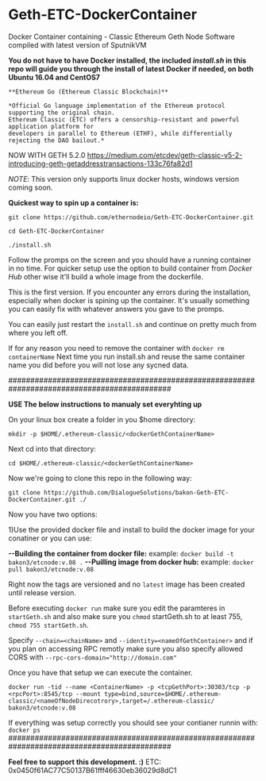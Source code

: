 # Geth-ETC-DockerContainer
Docker Container containing - Classic Ethereum Geth Node Software compiled with latest version of SputnikVM

**You do not have to have Docker installed, the included *install.sh* in this repo will guide you through the install of latest Docker if needed, on both Ubuntu 16.04 and CentOS7**

```
**Ethereum Go (Ethereum Classic Blockchain)**

*Official Go language implementation of the Ethereum protocol supporting the original chain. 
Ethereum Classic (ETC) offers a censorship-resistant and powerful application platform for 
developers in parallel to Ethereum (ETHF), while differentially rejecting the DAO bailout.*
```
NOW WITH GETH 5.2.0
https://medium.com/etcdev/geth-classic-v5-2-introducing-geth-getaddresstransactions-133c76fa82d1

*NOTE*: This version only supports linux docker hosts, windows version coming soon.

**Quickest way to spin up a container is:**

`git clone https://github.com/ethernodeio/Geth-ETC-DockerContainer.git`

`cd Geth-ETC-DockerContainer`

`./install.sh`

Follow the promps on the screen and you should have a running container in no time.
For quicker setup use the option to build container from *Docker Hub* other wise it'll build a whole image from the dockerfile.

This is the first version. If you encounter any errors during the installation, especially when docker is spining up the container. It's usually something you can easily fix with whatever answers you gave to the promps.

You can easily just restart the `install.sh` and continue on pretty much from where you left off.

If for any reason you need to remove the container with `docker rm containerName`
Next time you run install.sh and reuse the same container name you did before you will not lose any sycned data.

#############################################################################################

**USE The below instructions to manualy set everyhting up**

On your linux box create a folder in you $home directory: 

`mkdir -p $HOME/.ethereum-classic/<dockerGethContainerName>`

Next cd into that directory:

`cd $HOME/.ethereum-classic/<dockerGethContainerName>`

Now we're going to clone this repo in the following way:

`git clone https://github.com/DialogueSolutions/bakon-Geth-ETC-DockerContainer.git ./`

Now you have two options:

1)Use the provided docker file and install to build the docker image for your conatiner or you can use:

**--Building the container from docker file:**
example: `docker build -t bakon3/etcnode:v.08 .`
**--Puilling image from docker hub:**
example: `docker pull bakon3/etcnode:v.08`

Right now the tags are versioned and no `latest` image has been created until release version.

Before executing `docker run` make sure you edit the paramteres in `startGeth.sh` and also make sure you `chmod` startGeth.sh to at least 755, `chmod 755 startGeth.sh`. 

Specify `--chain=<chainName>` and `--identity=<nameOfGethContainer>` and if you plan on accessing RPC remotly make sure you also specify allowed CORS with `--rpc-cors-domain="http://domain.com"`

Once you have that setup we can execute the container.

`docker run -tid --name <ContainerName> -p <tcpGethPort>:30303/tcp -p <rpcPort>:8545/tcp --mount type=bind,source=$HOME/.ethereum-classic/<nameOfNodeDirecotrory>,target=/.ethereum-classic/ bakon3/etcnode:v.08`

If everything was setup correctly you should see your contianer runnin with: `docker ps`
#############################################################################################

**Feel free to support this development. :)**
ETC: 0x0450f61AC77C50137B61fff46630eb36029d8dC1
